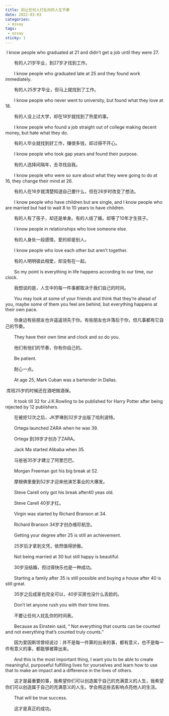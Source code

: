 ```yaml
---
title: 别让任何人打乱你的人生节奏
date: 2022-03-03
categories:
 - essay
tags:
 - essay
sticky: 1
---  
```


​       I know people who graduated at 21 and didn’t get a job until they were 27. 

　　有的人21岁毕业，到27岁才找到工作。

　　I know people who graduated late at 25 and they found work immediately.

　　有的人25岁才毕业，但马上就找到了工作。

　　I know people who never went to university, but found what they love at 18.

　　有的人没上过大学，却在18岁就找到了热爱的事。

　　I know people who found a job straight out of college making decent money, but hate what they do.

　　有的人毕业就找到好工作，赚很多钱，却过得不开心。

　　I know people who took gap years and found their purpose.

　　有的人选择间隔年，去寻找自我。

　　I know people who were so sure about what they were going to do at 16, they change their mind at 26.

　　有的人在16岁就清楚知道自己要什么，但在26岁时改变了想法。

　　I know people who have children but are single, and I know people who are married but had to wait 8 to 10 years to have children.

　　有的人有了孩子，却还是单身。有的人结了婚，却等了10年才生孩子。

　　I know people in relationships who love someone else.

　　有的人身处一段感情，爱的却是别人。

　　I know people who love each other but aren’t together.

　　有的人明明彼此相爱，却没有在一起。

　　So my point is everything in life happens according to our time, our clock.

　　我想说的是，人生中的每一件事都取决于我们自己的时间。

　　You may look at some of your friends and think that they’re ahead of you, maybe some of them you feel are behind, but everything happens at their      own pace.

　　你身边有些朋友也许遥遥领先于你。有些朋友也许落后于你，但凡事都有它自己的节奏。

　　They have their own time and clock and so do you.

　　他们有他们的节奏，你有你自己的。

　　Be patient.

　　耐心一点。

　　At age 25, Mark Cuban was a bartender in Dallas. 

​    库班25岁的时候还在酒吧做酒保。

　　It took till 32 for J.K.Rowling to be published for Harry Potter after being rejected by 12 publishers.

　　在被拒12次之后，JK罗琳到32岁才出版了哈利波特。

　　Ortega launched ZARA when he was 39.

　　Ortega 到39岁才创办了ZARA。

　　Jack Ma started Alibaba when 35.

　　马爸爸35岁才建立了阿里巴巴。

　　Morgan Freeman got his big break at 52.

　　摩根佛里曼到52岁才迎来他演艺事业的大爆发。

　　Steve Carell only got his break after40 yeas old.

　　Steve Carell 40岁才红。

　　Virgin was started by Richard Branson at 34.

　　Richard Branson 34岁才创办维珍航空。

　　Getting your degree after 25 is still an achievement.

　　25岁后才拿到文凭，依然值得骄傲。

　　Not being married at 30 but still happy is beautiful.

　　30岁没结婚，但过得快乐也是一种成功。

　　Starting a family after 35 is still possible and buying a house after 40 is still great.

　　35岁之后成家也完全可以，40岁买房也没什么丢脸的。

　　Don’t let anyone rush you with their time lines.

　　不要让任何人扰乱你的时间表。

　　Because as Einstein said, “ Not everything that counts can be counted and not everything that’s counted truly counts.”

　　因为爱因斯坦曾经说过：并不是每一件算的出来的事，都有意义，也不是每一件有意义的事，都能够被算出来。

　　And this is the most important thing, I want you to be able to create meaningful, purposeful fulfilling lives for yourselves and learn how to use that to make an impact and a difference in the lives of others.

　　这才是最重要的事，我希望你们可以创造属于自己的充满意义的人生，我希望你们可以创造属于自己的充满意义的人生。学会用这些去影响点亮他人的生活。

　　That will be true success.

　　这才是真正的成功。